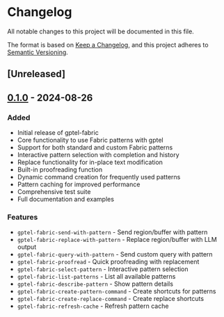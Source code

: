 # Changelog

All notable changes to this project will be documented in this file.

The format is based on [Keep a Changelog](https://keepachangelog.com/en/1.0.0/),
and this project adheres to [Semantic Versioning](https://semver.org/spec/v2.0.0.html).

## [Unreleased]

## [0.1.0] - 2024-08-26

### Added
- Initial release of gptel-fabric
- Core functionality to use Fabric patterns with gptel
- Support for both standard and custom Fabric patterns
- Interactive pattern selection with completion and history
- Replace functionality for in-place text modification
- Built-in proofreading function
- Dynamic command creation for frequently used patterns
- Pattern caching for improved performance
- Comprehensive test suite
- Full documentation and examples

### Features
- `gptel-fabric-send-with-pattern` - Send region/buffer with pattern
- `gptel-fabric-replace-with-pattern` - Replace region/buffer with LLM output
- `gptel-fabric-query-with-pattern` - Send custom query with pattern
- `gptel-fabric-proofread` - Quick proofreading with replacement
- `gptel-fabric-select-pattern` - Interactive pattern selection
- `gptel-fabric-list-patterns` - List all available patterns
- `gptel-fabric-describe-pattern` - Show pattern details
- `gptel-fabric-create-pattern-command` - Create shortcuts for patterns
- `gptel-fabric-create-replace-command` - Create replace shortcuts
- `gptel-fabric-refresh-cache` - Refresh pattern cache

[0.1.0]: https://github.com/lxol/gptel-fabric/releases/tag/v0.1.0
